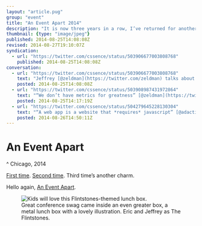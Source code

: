 ```yaml
---
layout: "article.pug"
group: "event"
title: "An Event Apart 2014"
description: "It is now three years in a row, I’ve returned for another An Event Apart conference."
thumbnail: {type: "image/jpeg"}
published: 2014-08-25T14:08:08Z
revised: 2014-08-27T19:10:07Z
syndication:
  - url: "https://twitter.com/cssence/status/503906677003808768"
    published: 2014-08-25T14:08:08Z
conversation:
  - url: "https://twitter.com/cssence/status/503906677003808768"
    text: "Jeffrey [@zeldman](https://twitter.com/zeldman) talks about what he does on a plane. Welcome to AEA Chicago! Feeling excited. #AEAChi"
    posted: 2014-08-25T14:08:08Z
  - url: "https://twitter.com/cssence/status/503908987431972864"
    text: "“We don’t have metrics for greatness” [@zeldman](https://twitter.com/zeldman) #AEAChi [@AnEventApart](https://twitter.com/aneventapart)"
    posted: 2014-08-25T14:17:19Z
  - url: "https://twitter.com/cssence/status/504279645228130304"
    text: "“A web app is a website that *requires* javascript” [@adactio](https://twitter.com/adactio) #AEAChi"
    posted: 2014-08-26T14:50:11Z
---
```


# An Event Apart
^ Chicago, 2014

[First time](/2012/aneventapart-seattle/). [Second time](/2013/aneventapart-sandiego/). Third time’s another charm.

Hello again, [An Event Apart](https://aneventapart.com/).

<figure><img src="/2014/aneventapart-chicago/giveaway.jpg" alt="Kids will love this Flintstones-themed lunch box."><figcaption>Great conference swag came inside an even greater box, a metal lunch box with a lovely illustration. Eric and Jeffrey as The Flintstones.</figcaption></figure>
